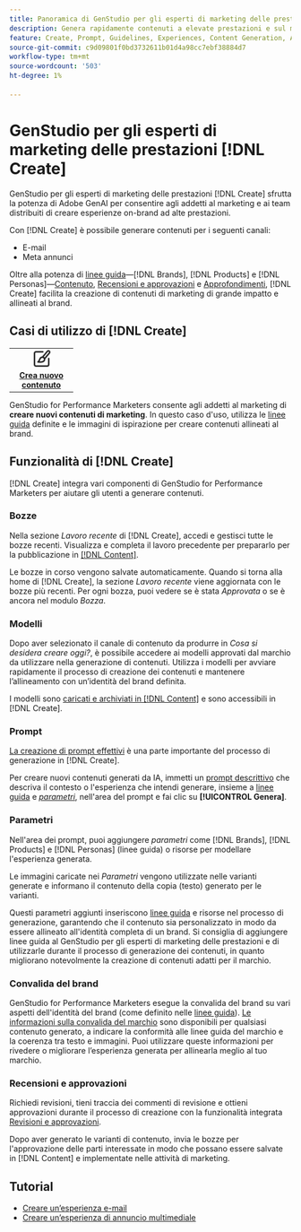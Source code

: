 ```yaml
---
title: Panoramica di GenStudio per gli esperti di marketing delle prestazioni [!DNL Create]
description: Genera rapidamente contenuti a elevate prestazioni e sul marchio con IA generativa in Adobe GenStudio per gli esperti di marketing delle prestazioni [!DNL Create].
feature: Create, Prompt, Guidelines, Experiences, Content Generation, Approval
source-git-commit: c9d09801f0bd3732611b01d4a98cc7ebf38884d7
workflow-type: tm+mt
source-wordcount: '503'
ht-degree: 1%

---
```



# GenStudio per gli esperti di marketing delle prestazioni [!DNL Create]

GenStudio per gli esperti di marketing delle prestazioni [!DNL Create] sfrutta la potenza di Adobe GenAI per consentire agli addetti al marketing e ai team distribuiti di creare esperienze on-brand ad alte prestazioni.

Con [!DNL Create] è possibile generare contenuti per i seguenti canali:

* E-mail
* Meta annunci
<!-- * Social media images and ads
* Display ads -->

Oltre alla potenza di [linee guida](/help/user-guide/guidelines/overview.md)—[!DNL Brands], [!DNL Products] e [!DNL Personas]—[Contenuto](/help/user-guide/content/overview.md), [Recensioni e approvazioni](/help/user-guide/approvals/overview.md) e [Approfondimenti](/help/user-guide/insights/overview.md), [!DNL Create] facilita la creazione di contenuti di marketing di grande impatto e allineati al brand.

## Casi di utilizzo di [!DNL Create]

<table style="table-layout:fixed">
<tr style="border: 0;">
   <td align="center" valign="top" width="100">
      <a href="/help/tutorials/tutorials.md">
      <img alt="Creare nuovi contenuti" src="../../assets/icons/icon-create.svg" width="35">
      </a>
      <div>
         <a href="/help/tutorials/tutorials.md">
         <strong>Crea nuovo contenuto</strong>
         </a>
      </div>
   </td>
   <!-- <td align="center" valign="top" width="100">
      <a href="/help/user-guide/content/overview.md">
      <img alt="Re-use existing content" src="../../assets/icons/icon-addContent.svg" width="35">
      </a>
      <div>
         <a href="/help/user-guide/content/overview.md">
         <strong>Re-use existing content</strong>
         </a>
      </div>
   </td>
   <td align="center" valign="top" width="100">
      <a href="../create/generate-variants.md">
      <img alt="Generate variants of approved content" src="../../assets/icons/icon-template.svg" width="35">
      </a>
      <div>
         <a href="../create/generate-variants.md">
         <strong>Generate variants of approved content</strong>
         </a>
      </div>
   </td> -->
</tr>
</table>

GenStudio for Performance Marketers consente agli addetti al marketing di **creare nuovi contenuti di marketing**. In questo caso d&#39;uso, utilizza le [linee guida](/help/user-guide/guidelines/overview.md) definite e le immagini di ispirazione per creare contenuti allineati al brand.
<!-- * **Re-use existing content** - In this use case, upload an existing email, ad, or image to GenStudio for Performance Marketers and use the power of Adobe generative AI technology to revise and improve existing content. 
* **Generate variants of approved content** - In this use case, [generate variations of content that is approved by stakeholders](generate-variants.md) and published to [!DNL Content]. -->

## Funzionalità di [!DNL Create]

[!DNL Create] integra vari componenti di GenStudio for Performance Marketers per aiutare gli utenti a generare contenuti.

### Bozze

Nella sezione _Lavoro recente_ di [!DNL Create], accedi e gestisci tutte le bozze recenti. Visualizza e completa il lavoro precedente per prepararlo per la pubblicazione in [[!DNL Content]](/help/user-guide/content/overview.md).

Le bozze in corso vengono salvate automaticamente. Quando si torna alla home di [!DNL Create], la sezione _Lavoro recente_ viene aggiornata con le bozze più recenti. Per ogni bozza, puoi vedere se è stata _Approvata_ o se è ancora nel modulo _Bozza_.

### Modelli

Dopo aver selezionato il canale di contenuto da produrre in _Cosa si desidera creare oggi?_, è possibile accedere ai modelli approvati dal marchio da utilizzare nella generazione di contenuti. Utilizza i modelli per avviare rapidamente il processo di creazione dei contenuti e mantenere l’allineamento con un’identità del brand definita.

I modelli sono [caricati e archiviati in [!DNL Content]](/help/user-guide/content/overview.md) e sono accessibili in [!DNL Create].

### Prompt

[La creazione di prompt effettivi](/help/user-guide/effective-prompts.md) è una parte importante del processo di generazione in [!DNL Create].

Per creare nuovi contenuti generati da IA, immetti un [prompt descrittivo](/help/user-guide/effective-prompts.md) che descriva il contesto o l&#39;esperienza che intendi generare, insieme a [linee guida](/help/user-guide/guidelines/overview.md) e [_parametri_](#parameters), nell&#39;area del prompt e fai clic su **[!UICONTROL Genera]**.

### Parametri

Nell&#39;area dei prompt, puoi aggiungere _parametri_ come [!DNL Brands], [!DNL Products] e [!DNL Personas] (linee guida) o risorse per modellare l&#39;esperienza generata.

Le immagini caricate nei _Parametri_ vengono utilizzate nelle varianti generate e informano il contenuto della copia (testo) generato per le varianti.

Questi parametri aggiunti inseriscono [linee guida](/help/user-guide/guidelines/overview.md) e risorse nel processo di generazione, garantendo che il contenuto sia personalizzato in modo da essere allineato all&#39;identità completa di un brand. Si consiglia di aggiungere linee guida al GenStudio per gli esperti di marketing delle prestazioni e di utilizzarle durante il processo di generazione dei contenuti, in quanto migliorano notevolmente la creazione di contenuti adatti per il marchio.

### Convalida del brand

GenStudio for Performance Marketers esegue la convalida del brand su vari aspetti dell&#39;identità del brand (come definito nelle [linee guida](/help/user-guide/guidelines/overview.md)). [Le informazioni sulla convalida del marchio](/help/user-guide/guidelines/brand-validation.md) sono disponibili per qualsiasi contenuto generato, a indicare la conformità alle linee guida del marchio e la coerenza tra testo e immagini. Puoi utilizzare queste informazioni per rivedere o migliorare l’esperienza generata per allinearla meglio al tuo marchio.

### Recensioni e approvazioni

Richiedi revisioni, tieni traccia dei commenti di revisione e ottieni approvazioni durante il processo di creazione con la funzionalità integrata [Revisioni e approvazioni](/help/user-guide/approvals/overview.md).

Dopo aver generato le varianti di contenuto, invia le bozze per l&#39;approvazione delle parti interessate in modo che possano essere salvate in [!DNL Content] e implementate nelle attività di marketing.

## Tutorial

* [Creare un’esperienza e-mail](/help/tutorials/create-email-experience.md)
* [Creare un’esperienza di annuncio multimediale](/help/tutorials/create-meta-ad.md)

<!-- ### Anatomy of an email experience

## Prerequisites for using Create -->
